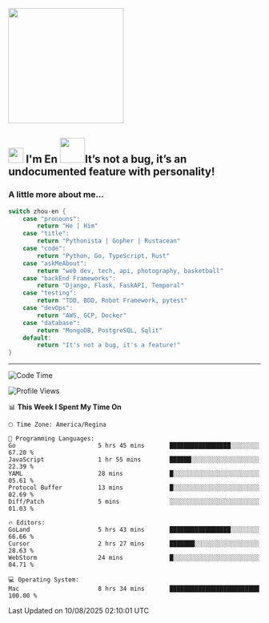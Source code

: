 <img align='center' src="https://media.giphy.com/media/GP1TJJSV4Ys1r64q2A/giphy.gif" width="230">

<h2><img src="https://emojis.slackmojis.com/emojis/images/1531849430/4246/blob-sunglasses.gif?1531849430" width="30"/> I'm En <img src="https://media.giphy.com/media/12oufCB0MyZ1Go/giphy.gif" width="50">It’s not a bug, it’s an undocumented feature with personality!</h2>


<!-- <img align='right' src="https://media.giphy.com/media/M9gbBd9nbDrOTu1Mqx/giphy.gif" width="230"> -->


### A little more about me... 
<!--
```javascript
const zhou-en = {
    pronouns: "He" | "Him",
    title: "Pythonista" | "Gopher" | "Rustacean",
    code: ["Python", "Go", "Rust", "TypeScript"],
    askMeAbout: ["web dev", "tech", "app dev", "photography"],
    technologies: {
        backEnd: {
            python: ["Django", "Flask", "FaskAPI"],
            go: []
        },
        scraping: ["selenium", "scrapy", "spider"],
        testing: ["Robot Framework"],
        devOps: ["AWS", "Docker", "GCP", "Nginx"],
        databases: ["mongo", "postgresql", "sqlite"],
        misc: ["Firebase", "Heroku"]
    },
    architecture: ["Event Driven Architecture", "Microservices"],
    currentFocus: ["Temporal", "Rust"],
    funFact: "It's not a bug, it's a feature!"
};
```
  -->

```go
switch zhou-en {
    case "pronouns":
        return "He | Him"
    case "title":
        return "Pythonista | Gopher | Rustacean"
    case "code":
        return "Python, Go, TypeScript, Rust"
    case "askMeAbout":
        return "web dev, tech, api, photography, basketball"
    case "backEnd Frameworks":
        return "Django, Flask, FaskAPI, Temporal"
    case "testing":
        return "TDD, BDD, Robot Framework, pytest"
    case "devOps":
        return "AWS, GCP, Docker"
    case "database":
        return "MongoDB, PostgreSQL, Sqlit"
    default:
        return "It's not a bug, it's a feature!"
}
```




---
<!--START_SECTION:waka-->
![Code Time](http://img.shields.io/badge/Code%20Time-2%2C442%20hrs%2052%20mins-blue)

![Profile Views](http://img.shields.io/badge/Profile%20Views-0-blue)

📊 **This Week I Spent My Time On** 

```text
🕑︎ Time Zone: America/Regina

💬 Programming Languages: 
Go                       5 hrs 45 mins       █████████████████░░░░░░░░   67.20 % 
JavaScript               1 hr 55 mins        ██████░░░░░░░░░░░░░░░░░░░   22.39 % 
YAML                     28 mins             █░░░░░░░░░░░░░░░░░░░░░░░░   05.61 % 
Protocol Buffer          13 mins             █░░░░░░░░░░░░░░░░░░░░░░░░   02.69 % 
Diff/Patch               5 mins              ░░░░░░░░░░░░░░░░░░░░░░░░░   01.03 % 

🔥 Editors: 
GoLand                   5 hrs 43 mins       █████████████████░░░░░░░░   66.66 % 
Cursor                   2 hrs 27 mins       ███████░░░░░░░░░░░░░░░░░░   28.63 % 
WebStorm                 24 mins             █░░░░░░░░░░░░░░░░░░░░░░░░   04.71 % 

💻 Operating System: 
Mac                      8 hrs 34 mins       █████████████████████████   100.00 % 
```


 Last Updated on 10/08/2025 02:10:01 UTC
<!--END_SECTION:waka-->
